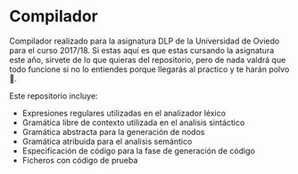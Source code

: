 # Compilador

Compilador realizado para la asignatura DLP de la Universidad de Oviedo para el curso 2017/18. Si estas aquí es que estas cursando la asignatura este año, sirvete de lo que quieras del repositorio, pero de nada valdrá que todo funcione si no lo entiendes porque llegarás al practico y te harán polvo .

Este repositorio incluye:
* Expresiones regulares utilizadas en el analizador léxico
* Gramática libre de contexto utilizada en el analisis sintáctico
* Gramática abstracta para la generación de nodos
* Gramática atribuida para el analisis semántico
* Especificación de código para la fase de generación de código
* Ficheros con código de prueba
